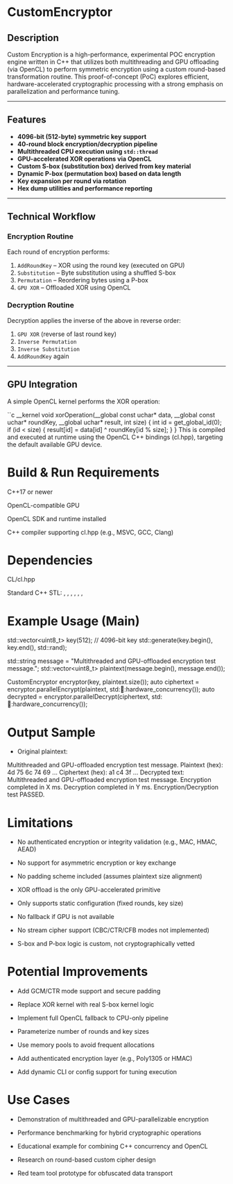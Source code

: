 # CustomEncryptor

## Description

Custom Encryption is a high-performance, experimental POC encryption engine written in C++ that utilizes both multithreading and GPU offloading (via OpenCL) to perform symmetric encryption using a custom round-based transformation routine. This proof-of-concept (PoC) explores efficient, hardware-accelerated cryptographic processing with a strong emphasis on parallelization and performance tuning.

---

## Features

- **4096-bit (512-byte) symmetric key support**
- **40-round block encryption/decryption pipeline**
- **Multithreaded CPU execution using `std::thread`**
- **GPU-accelerated XOR operations via OpenCL**
- **Custom S-box (substitution box) derived from key material**
- **Dynamic P-box (permutation box) based on data length**
- **Key expansion per round via rotation**
- **Hex dump utilities and performance reporting**

---

## Technical Workflow

### Encryption Routine

Each round of encryption performs:

1. `AddRoundKey` – XOR using the round key (executed on GPU)
2. `Substitution` – Byte substitution using a shuffled S-box
3. `Permutation` – Reordering bytes using a P-box
4. `GPU XOR` – Offloaded XOR using OpenCL

### Decryption Routine

Decryption applies the inverse of the above in reverse order:

1. `GPU XOR` (reverse of last round key)
2. `Inverse Permutation`
3. `Inverse Substitution`
4. `AddRoundKey` again

---

## GPU Integration

A simple OpenCL kernel performs the XOR operation:

``c
__kernel void xorOperation(__global const uchar* data, __global const uchar* roundKey, __global uchar* result, int size) {
    int id = get_global_id(0);
    if (id < size) {
        result[id] = data[id] ^ roundKey[id % size];
    }
}
This is compiled and executed at runtime using the OpenCL C++ bindings (cl.hpp), targeting the default available GPU device.

# Build & Run Requirements
C++17 or newer

OpenCL-compatible GPU

OpenCL SDK and runtime installed

C++ compiler supporting cl.hpp (e.g., MSVC, GCC, Clang)

# Dependencies
CL/cl.hpp

Standard C++ STL: <thread>, <vector>, <random>, <chrono>, <numeric>, <stdexcept>, <algorithm>

# Example Usage (Main)
std::vector<uint8_t> key(512);  // 4096-bit key
std::generate(key.begin(), key.end(), std::rand);

std::string message = "Multithreaded and GPU-offloaded encryption test message.";
std::vector<uint8_t> plaintext(message.begin(), message.end());

CustomEncryptor encryptor(key, plaintext.size());
auto ciphertext = encryptor.parallelEncrypt(plaintext, std::thread::hardware_concurrency());
auto decrypted = encryptor.parallelDecrypt(ciphertext, std::thread::hardware_concurrency());

# Output Sample
- Original plaintext: 

Multithreaded and GPU-offloaded encryption test message.
Plaintext (hex): 4d 75 6c 74 69 ...
Ciphertext (hex): a1 c4 3f ...
Decrypted text: Multithreaded and GPU-offloaded encryption test message.
Encryption completed in X ms.
Decryption completed in Y ms.
Encryption/Decryption test PASSED.

# Limitations
- No authenticated encryption or integrity validation (e.g., MAC, HMAC, AEAD)

- No support for asymmetric encryption or key exchange

- No padding scheme included (assumes plaintext size alignment)

- XOR offload is the only GPU-accelerated primitive

- Only supports static configuration (fixed rounds, key size)

- No fallback if GPU is not available

- No stream cipher support (CBC/CTR/CFB modes not implemented)

- S-box and P-box logic is custom, not cryptographically vetted

# Potential Improvements
- Add GCM/CTR mode support and secure padding

- Replace XOR kernel with real S-box kernel logic

- Implement full OpenCL fallback to CPU-only pipeline

- Parameterize number of rounds and key sizes

- Use memory pools to avoid frequent allocations

- Add authenticated encryption layer (e.g., Poly1305 or HMAC)

- Add dynamic CLI or config support for tuning execution

# Use Cases
- Demonstration of multithreaded and GPU-parallelizable encryption

- Performance benchmarking for hybrid cryptographic operations

- Educational example for combining C++ concurrency and OpenCL

- Research on round-based custom cipher design

- Red team tool prototype for obfuscated data transport
